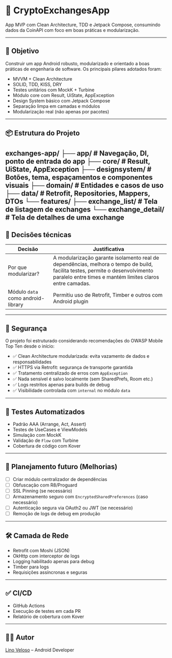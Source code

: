 # 📱 CryptoExchangesApp

App MVP com Clean Architecture, TDD e Jetpack Compose, consumindo dados da CoinAPI com foco em boas práticas e modularização.

---

## 🎯 Objetivo

Construir um app Android robusto, modularizado e orientado a boas práticas de engenharia de software. Os principais pilares adotados foram:

- MVVM + Clean Architecture
- SOLID, TDD, KISS, DRY
- Testes unitários com MockK + Turbine
- Módulo core com Result, UiState, AppException
- Design System básico com Jetpack Compose
- Separação limpa em camadas e módulos
- Modularização real (não apenas por pacotes)

---

## 📦 Estrutura do Projeto

exchanges-app/
├── app/             # Navegação, DI, ponto de entrada do app
├── core/            # Result, UiState, AppException
├── designsystem/    # Botões, tema, espaçamentos e componentes visuais
├── domain/          # Entidades e casos de uso
├── data/            # Retrofit, Repositories, Mappers, DTOs
└── features/
├── exchange_list/    # Tela de listagem de exchanges
└── exchange_detail/  # Tela de detalhes de uma exchange
---

## 🧠 Decisões técnicas

| Decisão                            | Justificativa                                              |
|------------------------------------|-------------------------------------------------------------|
| Por que modularizar?               | A modularização garante isolamento real de dependências, melhora o tempo de build, facilita testes, permite o desenvolvimento paralelo entre times e mantém limites claros entre camadas.                        |
| Módulo `data` como android-library | Permitiu uso de Retrofit, Timber e outros com Android plugin |

---

## 🔐 Segurança

O projeto foi estruturado considerando recomendações do OWASP Mobile Top Ten desde o início:

- ✅ Clean Architecture modularizada: evita vazamento de dados e responsabilidades
- ✅ HTTPS via Retrofit: segurança de transporte garantida
- ✅ Tratamento centralizado de erros com `AppException`
- ✅ Nada sensível é salvo localmente (sem SharedPrefs, Room etc.)
- ✅ Logs restritos apenas para builds de debug
- ✅ Visibilidade controlada com `internal` no módulo `data`

---

## 🧪 Testes Automatizados

- Padrão AAA (Arrange, Act, Assert)
- Testes de UseCases e ViewModels
- Simulação com MockK
- Validação de `Flow` com Turbine
- Cobertura de código com Kover

---

## 🚧 Planejamento futuro (Melhorias)

- [ ] Criar módulo centralizador de dependências
- [ ] Obfuscação com R8/Proguard
- [ ] SSL Pinning (se necessário)
- [ ] Armazenamento seguro com `EncryptedSharedPreferences` (caso necessário)
- [ ] Autenticação segura via OAuth2 ou JWT (se necessário)
- [ ] Remoção de logs de debug em produção

---

## 🛠️ Camada de Rede

- Retrofit com Moshi (JSON)
- OkHttp com interceptor de logs
- Logging habilitado apenas para debug
- Timber para logs
- Requisições assíncronas e seguras

---

## ✅ CI/CD

- GitHub Actions
- Execução de testes em cada PR
- Relatório de cobertura com Kover

---

## 👨‍💻 Autor

[Lino Veloso](https://github.com/velosobr) – Android Developer